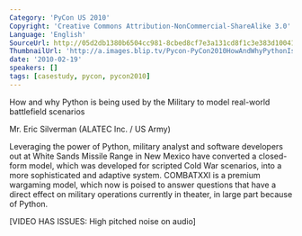 ```yaml
---
Category: 'PyCon US 2010'
Copyright: 'Creative Commons Attribution-NonCommercial-ShareAlike 3.0'
Language: 'English'
SourceUrl: http://05d2db1380b6504cc981-8cbed8cf7e3a131cd8f1c3e383d10041.r93.cf2.rackcdn.com/pycon-us-2010/318_how-and-why-python-is-being-used-to-by-the-military-to-model-real-world-battlefield-scenarios-13.m4v
ThumbnailUrl: 'http://a.images.blip.tv/Pycon-PyCon2010HowAndWhyPythonIsBeingUsedToByTheMilitaryTo898.png'
date: '2010-02-19'
speakers: []
tags: [casestudy, pycon, pycon2010]
---
```

How and why Python is being used by the Military to model real-world
battlefield scenarios

  
Mr. Eric Silverman (ALATEC Inc. / US Army)

  
Leveraging the power of Python, military analyst and software developers out
at White Sands Missile Range in New Mexico have converted a closed-form model,
which was developed for scripted Cold War scenarios, into a more sophisticated
and adaptive system. COMBATXXI is a premium wargaming model, which now is
poised to answer questions that have a direct effect on military operations
currently in theater, in large part because of Python.

  
[VIDEO HAS ISSUES: High pitched noise on audio]

